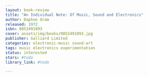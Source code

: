 ```yaml
---
layout: book-review
title: "An Individual Note: Of Music, Sound and Electronics"
author: Daphne Oram
released: 1972
isbn: 0852491093
cover: assets/img/books/0852491093.jpg
publisher: Galliard Limited
categories: electronic-music sound-art
tags: music electronics experimentation
status: interested
stars: #todo
library_link: #todo

---
```

